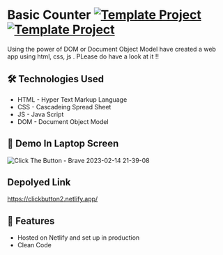 # Basic Counter [![Template Project](https://img.shields.io/badge/Web-App-red)](http://www.gnu.org/licenses/agpl-3.0) [![Template Project](https://img.shields.io/badge/Technologies%20-HTML%2FCSS%2FJS-brightgreen)](http://www.gnu.org/licenses/agpl-3.0)

Using the power of DOM or Document Object Model have created a web app using html, css, js . PLease do have a look at it !!

## 🛠 Technologies Used
  - HTML - Hyper Text Markup Language
  - CSS - Cascadeing Spread Sheet
  - JS - Java Script
  - DOM - Document Object Model

## 🚩 Demo In Laptop Screen

![Click The Button - Brave 2023-02-14 21-39-08](https://user-images.githubusercontent.com/72431298/218795089-847eaeaa-5037-4f30-b618-1d913faa61d5.gif)



## Depolyed Link 
https://clickbutton2.netlify.app/


## 📝 Features

- Hosted on Netlify and set up in production
- Clean Code


